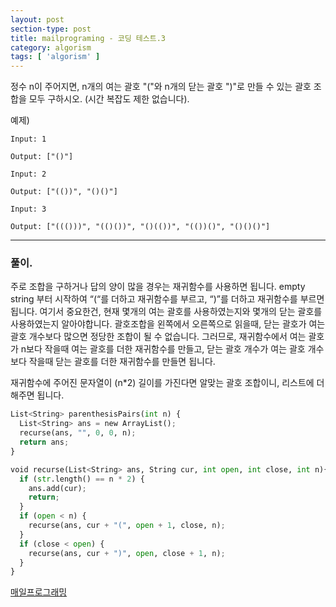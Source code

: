```yaml
---
layout: post
section-type: post
title: mailprograming - 코딩 테스트.3
category: algorism
tags: [ 'algorism' ]
---
```


정수 n이 주어지면, n개의 여는 괄호 "("와 n개의 닫는 괄호 ")"로 만들 수 있는 괄호 조합을 모두 구하시오. (시간 복잡도 제한 없습니다).



예제)
```
Input: 1

Output: ["()"]
```

```
Input: 2

Output: ["(())", "()()"]
```

```
Input: 3

Output: ["((()))", "(()())", "()(())", "(())()", "()()()"]
```

---

### 풀이.



주로 조합을 구하거나 답의 양이 많을 경우는 재귀함수를 사용하면 됩니다. empty string 부터 시작하여 “(“를 더하고 재귀함수를 부르고, “)”를 더하고 재귀함수를 부르면 됩니다. 여기서 중요한건, 현재 몇개의 여는 괄호를 사용하였는지와 몇개의 닫는 괄호를 사용하였는지 알아야합니다. 괄호조합을 왼쪽에서 오른쪽으로 읽을때, 닫는 괄호가 여는 괄호 개수보다 많으면 정당한 조합이 될 수 없습니다. 그러므로, 재귀함수에서 여는 괄호가 n보다 작을때 여는 괄호를 더한 재귀함수를 만들고, 닫는 괄호 개수가 여는 괄호 개수보다 작을때 닫는 괄호를 더한 재귀함수를 만들면 됩니다.



재귀함수에 주어진 문자열이 (n*2) 길이를 가진다면 알맞는 괄호 조합이니, 리스트에 더해주면 됩니다.


```python
List<String> parenthesisPairs(int n) {
  List<String> ans = new ArrayList();
  recurse(ans, "", 0, 0, n);
  return ans;
}

void recurse(List<String> ans, String cur, int open, int close, int n){
  if (str.length() == n * 2) {
    ans.add(cur);
    return;
  }
  if (open < n) {
    recurse(ans, cur + "(", open + 1, close, n);
  }
  if (close < open) {
    recurse(ans, cur + ")", open, close + 1, n);
  }
}
```


[매일프로그래밍](https://mailprogramming.com/)

